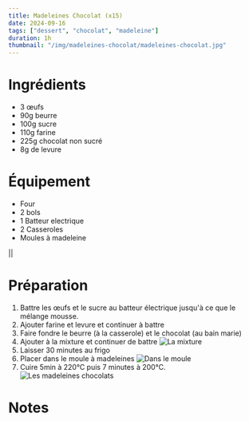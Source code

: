 ```yaml
---
title: Madeleines Chocolat (x15)
date: 2024-09-16
tags: ["dessert", "chocolat", "madeleine"]
duration: 1h
thumbnail: "/img/madeleines-chocolat/madeleines-chocolat.jpg"
---
```



# Ingrédients

+ 3 œufs
+ 90g beurre
+ 100g sucre
+ 110g farine
+ 225g chocolat non sucré
+ 8g de levure

# Équipement

+ Four
+ 2 bols
+ 1 Batteur electrique
+ 2 Casseroles
+ Moules à madeleine

||
# Préparation

1. Battre les œufs et le sucre au batteur électrique jusqu'à ce que le mélange mousse.
2. Ajouter farine et levure et continuer à battre
3. Faire fondre le beurre (à la casserole) et le chocolat (au bain marie)
4. Ajouter à la mixture et continuer de battre
![La mixture](/img/madeleines-chocolat/madeleines-chocolat-step-4.jpg)
5. Laisser 30 minutes au frigo
6. Placer dans le moule à madeleines
![Dans le moule](/img/madeleines-chocolat/madeleines-chocolat-step-6.jpg)
7. Cuire 5min à 220°C puis 7 minutes à 200°C.
![Les madeleines chocolats](/img/madeleines-chocolat/madeleines-chocolat-step-7.jpg)

# Notes
